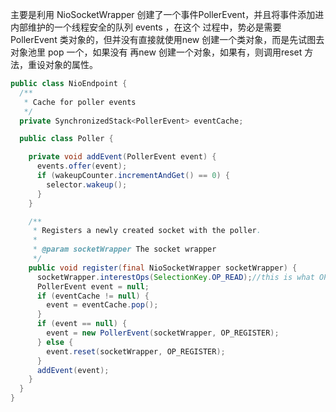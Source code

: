 主要是利用 NioSocketWrapper 创建了一个事件PollerEvent，并且将事件添加进内部维护的一个线程安全的队列 events ，在这个
过程中，势必是需要 PollerEvent 类对象的，但并没有直接就使用new 创建一个类对象，而是先试图去对象池里 pop 一个，如果没有
再new 创建一个对象，如果有，则调用reset 方法，重设对象的属性。

```java
public class NioEndpoint {
  /**
   * Cache for poller events
   */
  private SynchronizedStack<PollerEvent> eventCache;

  public class Poller {

    private void addEvent(PollerEvent event) {
      events.offer(event);
      if (wakeupCounter.incrementAndGet() == 0) {
        selector.wakeup();
      }
    }

    /**
     * Registers a newly created socket with the poller.
     *
     * @param socketWrapper The socket wrapper
     */
    public void register(final NioSocketWrapper socketWrapper) {
      socketWrapper.interestOps(SelectionKey.OP_READ);//this is what OP_REGISTER turns into.
      PollerEvent event = null;
      if (eventCache != null) {
        event = eventCache.pop();
      }
      if (event == null) {
        event = new PollerEvent(socketWrapper, OP_REGISTER);
      } else {
        event.reset(socketWrapper, OP_REGISTER);
      }
      addEvent(event);
    }
  }
}
```